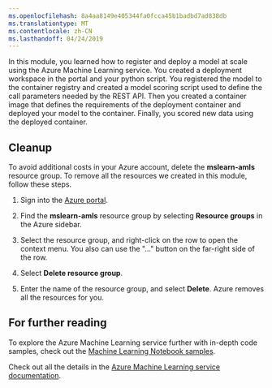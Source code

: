 ```yaml
---
ms.openlocfilehash: 8a4aa8149e405344fa0fcca45b1badbd7ad838db
ms.translationtype: MT
ms.contentlocale: zh-CN
ms.lasthandoff: 04/24/2019
---
```

In this module, you learned how to register and deploy a model at scale using the Azure Machine Learning service. You created a deployment workspace in the portal and your python script. You registered the model to the container registry and created a model scoring script used to define the call parameters needed by the REST API. Then you created a container image that defines the requirements of the deployment container and deployed your model to the container. Finally, you scored new data using the deployed container.

## <a name="cleanup"></a>Cleanup

To avoid additional costs in your Azure account, delete the **mslearn-amls** resource group. To remove all the resources we created in this module, follow these steps.

1. Sign into the [Azure portal](https://portal.azure.com?azure-portal=true).

1. Find the **mslearn-amls** resource group by selecting **Resource groups** in the Azure sidebar.

1. Select the resource group, and right-click on the row to open the context menu. You also can use the "..." button on the far-right side of the row.

1. Select **Delete resource group**.

1. Enter the name of the resource group, and select **Delete**. Azure removes all the resources for you.

## <a name="for-further-reading"></a>For further reading

To explore the Azure Machine Learning service further with in-depth code samples, check out the [Machine Learning Notebook samples](https://github.com/Azure/MachineLearningNotebooks).

Check out all the details in the [Azure Machine Learning service documentation](https://docs.microsoft.com/azure/machine-learning/service/how-to-enable-data-collection).


